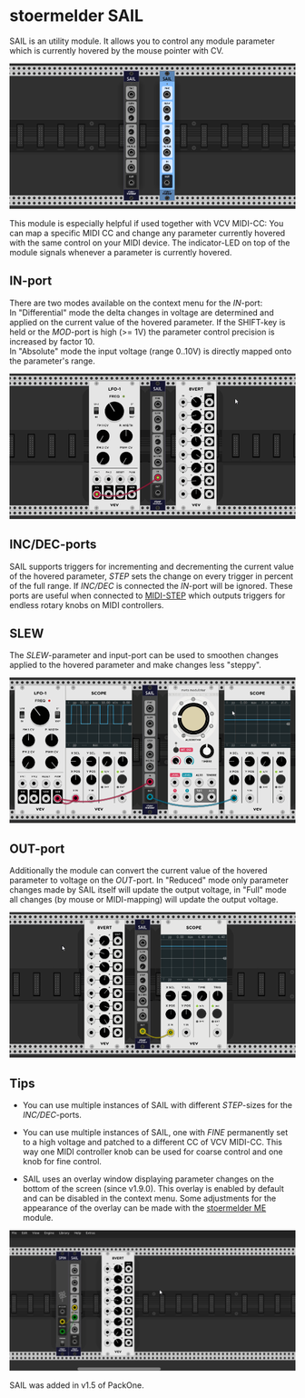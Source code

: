 # stoermelder SAIL

SAIL is an utility module. It allows you to control any module parameter which is currently hovered by the mouse pointer with CV.

![SAIL intro](./Sail-intro.png)

This module is especially helpful if used together with VCV MIDI-CC: You can map a specific MIDI CC and change any parameter currently hovered with the same control on your MIDI device. The indicator-LED on top of the module signals whenever a parameter is currently hovered.

## IN-port

There are two modes available on the context menu for the _IN_-port:  
In "Differential" mode the delta changes in voltage are determined and applied on the current value of the hovered parameter. If the SHIFT-key is held or the _MOD_-port is high (>= 1V) the parameter control precision is increased by factor 10.  
In "Absolute" mode the input voltage (range 0..10V) is directly mapped onto the parameter's range. 

![SAIL OUT-port](./Sail-absolute.gif)

## INC/DEC-ports

SAIL supports triggers for incrementing and decrementing the current value of the hovered parameter, _STEP_ sets the change on every trigger in percent of the full range. If _INC/DEC_ is connected the _IN_-port will be ignored. These ports are useful when connected to [MIDI-STEP](./MidiStep.md) which outputs triggers for endless rotary knobs on MIDI controllers.

## SLEW

The _SLEW_-parameter and input-port can be used to smoothen changes applied to the hovered parameter and make changes less "steppy".

![SAIL slew](./Sail-slew.gif)

## OUT-port

Additionally the module can convert the current value of the hovered parameter to voltage on the _OUT_-port. In "Reduced" mode only parameter changes made by SAIL itself will update the output voltage, in "Full" mode all changes (by mouse or MIDI-mapping) will update the output voltage.

![SAIL OUT-port](./Sail-out.gif)

## Tips

* You can use multiple instances of SAIL with different _STEP_-sizes for the _INC/DEC_-ports.

* You can use multiple instances of SAIL, one with _FINE_ permanently set to a high voltage and patched to a different CC of VCV MIDI-CC. This way one MIDI controller knob can be used for coarse control and one knob for fine control.

<a name="overlay"></a>
* SAIL uses an overlay window displaying parameter changes on the bottom of the screen (since v1.9.0). This overlay is enabled by default and can be disabled in the context menu. Some adjustments for the appearance of the overlay can be made with the [stoermelder ME](./Me.md) module.

![SAIL overlay](./Sail-overlay.gif)

SAIL was added in v1.5 of PackOne.